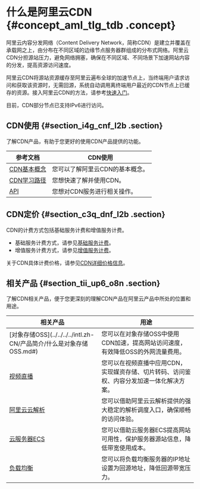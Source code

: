 # 什么是阿里云CDN {#concept_aml_tlg_tdb .concept}

阿里云内容分发网络（Content Delivery Network，简称CDN）是建立并覆盖在承载网之上，由分布在不同区域的边缘节点服务器群组成的分布式网络。阿里云CDN分担源站压力，避免网络拥塞，确保在不同区域、不同场景下加速网站内容的分发，提高资源访问速度。

阿里云CDN将源站资源缓存至阿里云遍布全球的加速节点上，当终端用户请求访问和获取该资源时，无需回源，系统自动调用离终端用户最近的CDN节点上已缓存的资源。接入阿里云CDN的方法，请参考[快速入门](../../../../intl.zh-CN/快速入门/入门概述.md#)。

目前，CDN部分节点已支持IPv6进行访问。

## CDN使用 {#section_i4g_cnf_l2b .section}

了解CDN产品，有助于您更好的使用CDN产品提供的功能。

|参考文档|CDN使用|
|----|-----|
|[CDN基本概念](intl.zh-CN/产品简介/基本概念.md#)|您可以了解阿里云CDN的基本概念。|
|[CDN学习路径](https://www.alibabacloud.com/zh/getting-started/learningpath/cdn)|您想快速了解并使用CDN。|
|[API](https://www.alibabacloud.com/help/zh/doc-detail/91856.htm)|您想对CDN服务进行相关操作。|

## CDN定价 {#section_c3q_dnf_l2b .section}

CDN的计费方式包括基础服务计费和增值服务计费。

-   基础服务计费方式，请参见[基础服务计费](../../../../intl.zh-CN/产品定价/计费方式/基础服务计费.md#)。
-   增值服务计费方式，请参见[增值服务计费](../../../../intl.zh-CN/产品定价/计费方式/增值服务计费.md#)。

关于CDN具体计费价格，请参见[CDN详细价格信息](https://www.alibabacloud.com/zh/product/cdn/pricing)。

## 相关产品 {#section_tii_up6_o8n .section}

了解CDN相关产品，便于您更深刻的理解CDN产品在阿里云产品中所处的位置和用途。

|相关产品|用途|
|----|--|
|[对象存储OSS](../../../../intl.zh-CN/产品简介/什么是对象存储 OSS.md#)|您可以在对象存储OSS中使用CDN加速，提高网站访问速度，有效降低OSS的外网流量费用。|
|[视频直播](https://www.alibabacloud.com/help/zh/product/29949.htm)|您可以在视频直播中应用CDN，实现媒资存储、切片转码、访问鉴权、内容分发加速一体化解决方案。|
|[阿里云云解析](https://www.alibabacloud.com/help/zh/product/34269.htm)|您可以借助阿里云云解析提供的强大稳定的解析调度入口，确保顺畅的访问体验。|
|[云服务器ECS](../../../../intl.zh-CN/产品简介/什么是云服务器ECS.md#)|您可以借助云服务器ECS提高网站可用性，保护服务器源站信息，降低带宽使用成本。|
|[负载均衡](../../../../intl.zh-CN/产品简介/什么是负载均衡.md#)|您可以将负载均衡服务器的IP地址设置为回源地址，降低回源带宽压力。|

